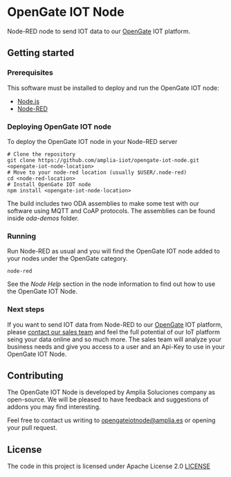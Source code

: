 # OpenGate IOT Node

Node-RED node to send IOT data to our [OpenGate](https://www.amplia-iiot.com/iot-platform/) IOT platform.

## Getting started

### Prerequisites

This software must be installed to deploy and run the OpenGate IOT node:
- [Node.js](https://nodejs.org/en/download/package-manager/)
- [Node-RED](https://nodered.org/docs/getting-started/local)

### Deploying OpenGate IOT node

To deploy the OpenGate IOT node in your Node-RED server

```shell
# Clone the repository
git clone https://github.com/amplia-iiot/opengate-iot-node.git <opengate-iot-node-location>
# Move to your node-red location (usually $USER/.node-red)
cd <node-red-location>
# Install OpenGate IOT node
npm install <opengate-iot-node-location>
```

The build includes two ODA assemblies to make some test with our software using MQTT and CoAP protocols. The assemblies can be found inside *oda-demos* folder.

### Running

Run Node-RED as usual and you will find the OpenGate IOT node added to your nodes under the OpenGate category.

```shell
node-red
```

See the *Node Help* section in the node information to find out how to use the OpenGate IOT Node.

### Next steps

If you want to send IOT data from Node-RED to our [OpenGate](https://www.amplia-iiot.com/iot-platform/) IOT platform, please [contact our sales team](https://www.amplia-iiot.com/contact-amplia/) and feel the full potential of our IoT platform seing your data online and so much more. The sales team will analyze your business needs and give you access to a user and an Api-Key to use in your OpenGate IOT Node.

## Contributing

The OpenGate IOT Node is developed by Amplía Soluciones company as open-source. We will be pleased to have feedback and suggestions of addons you may find interesting.

Feel free to contact us writing to [opengateiotnode@amplia.es](mailto:opengateiotnode@amplia.es?subject=[GitHub]) or opening your pull request.

## License

The code in this project is licensed under Apache License 2.0 [LICENSE](LICENSE)